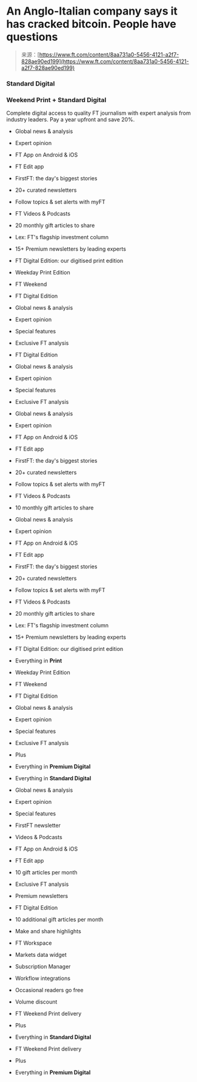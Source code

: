 <!--yml
category: 未分类
date: 2024-05-29 12:39:45
-->

# An Anglo-Italian company says it has cracked bitcoin. People have questions

> 来源：[https://www.ft.com/content/8aa731a0-5456-4121-a2f7-828ae90ed199](https://www.ft.com/content/8aa731a0-5456-4121-a2f7-828ae90ed199)

### Standard Digital

### Weekend Print + Standard Digital

Complete digital access to quality FT journalism with expert analysis from industry leaders. Pay a year upfront and save 20%.

*   Global news & analysis
*   Expert opinion
*   FT App on Android & iOS
*   FT Edit app
*   FirstFT: the day's biggest stories
*   20+ curated newsletters
*   Follow topics & set alerts with myFT
*   FT Videos & Podcasts
*   20 monthly gift articles to share
*   Lex: FT's flagship investment column
*   15+ Premium newsletters by leading experts
*   FT Digital Edition: our digitised print edition

*   Weekday Print Edition
*   FT Weekend
*   FT Digital Edition
*   Global news & analysis
*   Expert opinion
*   Special features
*   Exclusive FT analysis

*   FT Digital Edition
*   Global news & analysis
*   Expert opinion
*   Special features
*   Exclusive FT analysis

*   Global news & analysis
*   Expert opinion
*   FT App on Android & iOS
*   FT Edit app
*   FirstFT: the day's biggest stories
*   20+ curated newsletters
*   Follow topics & set alerts with myFT
*   FT Videos & Podcasts
*   10 monthly gift articles to share

*   Global news & analysis
*   Expert opinion
*   FT App on Android & iOS
*   FT Edit app
*   FirstFT: the day's biggest stories
*   20+ curated newsletters
*   Follow topics & set alerts with myFT
*   FT Videos & Podcasts
*   20 monthly gift articles to share
*   Lex: FT's flagship investment column
*   15+ Premium newsletters by leading experts
*   FT Digital Edition: our digitised print edition

*   Everything in **Print**
*   Weekday Print Edition
*   FT Weekend
*   FT Digital Edition
*   Global news & analysis
*   Expert opinion
*   Special features
*   Exclusive FT analysis
*   Plus
*   Everything in **Premium Digital**

*   Everything in **Standard Digital**
*   Global news & analysis
*   Expert opinion
*   Special features
*   FirstFT newsletter
*   Videos & Podcasts
*   FT App on Android & iOS
*   FT Edit app
*   10 gift articles per month
*   Exclusive FT analysis
*   Premium newsletters
*   FT Digital Edition
*   10 additional gift articles per month

*   Make and share highlights
*   FT Workspace
*   Markets data widget
*   Subscription Manager
*   Workflow integrations
*   Occasional readers go free
*   Volume discount

*   FT Weekend Print delivery
*   Plus
*   Everything in **Standard Digital**

*   FT Weekend Print delivery
*   Plus
*   Everything in **Premium Digital**